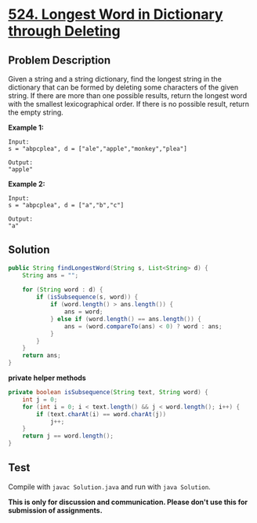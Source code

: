 # [524. Longest Word in Dictionary through Deleting][title]

## Problem Description

Given a string and a string dictionary, find the longest string in the dictionary that can be formed by deleting some characters of the given string. If there are more than one possible results, return the longest word with the smallest lexicographical order. If there is no possible result, return the empty string.

**Example 1:**

```
Input:
s = "abpcplea", d = ["ale","apple","monkey","plea"]

Output: 
"apple"
```

**Example 2:**

```
Input:
s = "abpcplea", d = ["a","b","c"]

Output: 
"a"
```

## Solution

```java
public String findLongestWord(String s, List<String> d) {
    String ans = "";
    
    for (String word : d) {
        if (isSubsequence(s, word)) {
            if (word.length() > ans.length()) {
                ans = word;
            } else if (word.length() == ans.length()) {
                ans = (word.compareTo(ans) < 0) ? word : ans;
            }
        }
    }
    return ans;
}
```

**private helper methods**

```java
private boolean isSubsequence(String text, String word) {
    int j = 0;
    for (int i = 0; i < text.length() && j < word.length(); i++) {
        if (text.charAt(i) == word.charAt(j))
            j++;
    }
    return j == word.length();
}
```

## Test

Compile with `javac Solution.java` and run with `java Solution`.

**This is only for discussion and communication. Please don't use this for submission of assignments.**

[title]: https://leetcode.com/problems/longest-word-in-dictionary-through-deleting/